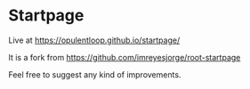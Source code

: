 # Startpage
Live at https://opulentloop.github.io/startpage/


It is a fork from https://github.com/imreyesjorge/root-startpage

Feel free to suggest any kind of improvements.
